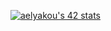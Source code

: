 
[![aelyakou's 42 stats](https://badge.mediaplus.ma/greenbinary/aelyakou)](https://github.com/oakoudad/badge42)
